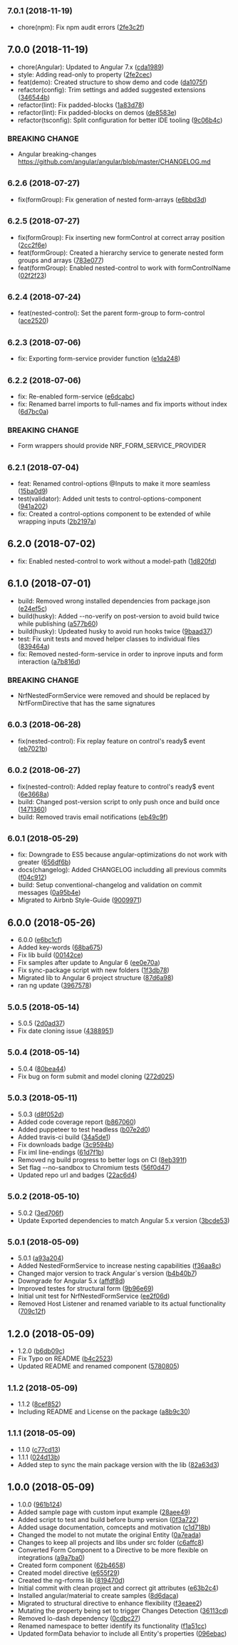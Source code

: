 <a name="7.0.1"></a>
## <small>7.0.1 (2018-11-19)</small>

* chore(npm): Fix npm audit errors ([2fe3c2f](https://github.com/webdev-tools/ng-nested-reactive-forms/commit/2fe3c2f))



<a name="7.0.0"></a>
## 7.0.0 (2018-11-19)

* chore(Angular): Updated to Angular 7.x ([cda1989](https://github.com/webdev-tools/ng-nested-reactive-forms/commit/cda1989))
* style: Adding read-only to property ([2fe2cec](https://github.com/webdev-tools/ng-nested-reactive-forms/commit/2fe2cec))
* feat(demo): Created structure to show demo and code ([da1075f](https://github.com/webdev-tools/ng-nested-reactive-forms/commit/da1075f))
* refactor(config): Trim settings and added suggested extensions ([346544b](https://github.com/webdev-tools/ng-nested-reactive-forms/commit/346544b))
* refactor(lint): Fix padded-blocks ([1a83d78](https://github.com/webdev-tools/ng-nested-reactive-forms/commit/1a83d78))
* refactor(lint): Fix padded-blocks on demos ([de8583e](https://github.com/webdev-tools/ng-nested-reactive-forms/commit/de8583e))
* refactor(tsconfig): Split configuration for better IDE tooling ([9c06b4c](https://github.com/webdev-tools/ng-nested-reactive-forms/commit/9c06b4c))


### BREAKING CHANGE

* Angular breaking-changes
https://github.com/angular/angular/blob/master/CHANGELOG.md


<a name="6.2.6"></a>
## <small>6.2.6 (2018-07-27)</small>

* fix(formGroup): Fix generation of nested form-arrays ([e6bbd3d](https://github.com/webdev-tools/ng-nested-reactive-forms/commit/e6bbd3d))



<a name="6.2.5"></a>
## <small>6.2.5 (2018-07-27)</small>

* fix(formGroup): Fix inserting new formControl at correct array position ([2cc2f6e](https://github.com/webdev-tools/ng-nested-reactive-forms/commit/2cc2f6e))
* feat(formGroup): Created a hierarchy service to generate nested form groups and arrays ([783e077](https://github.com/webdev-tools/ng-nested-reactive-forms/commit/783e077))
* feat(formGroup): Enabled nested-control to work with formControlName ([02f2f23](https://github.com/webdev-tools/ng-nested-reactive-forms/commit/02f2f23))



<a name="6.2.4"></a>
## <small>6.2.4 (2018-07-24)</small>

* feat(nested-control): Set the parent form-group to form-control ([ace2520](https://github.com/webdev-tools/ng-nested-reactive-forms/commit/ace2520))



<a name="6.2.3"></a>
## <small>6.2.3 (2018-07-06)</small>

* fix: Exporting form-service provider function ([e1da248](https://github.com/webdev-tools/ng-nested-reactive-forms/commit/e1da248))



<a name="6.2.2"></a>
## <small>6.2.2 (2018-07-06)</small>

* fix: Re-enabled form-service ([e6dcabc](https://github.com/webdev-tools/ng-nested-reactive-forms/commit/e6dcabc))
* fix: Renamed barrel imports to full-names and fix imports without index ([6d7bc0a](https://github.com/webdev-tools/ng-nested-reactive-forms/commit/6d7bc0a))


### BREAKING CHANGE

* Form wrappers should provide NRF_FORM_SERVICE_PROVIDER


<a name="6.2.1"></a>
## <small>6.2.1 (2018-07-04)</small>

* feat: Renamed control-options @Inputs to make it more seamless ([15ba0d9](https://github.com/webdev-tools/ng-nested-reactive-forms/commit/15ba0d9))
* test(validator): Added unit tests to control-options-component ([941a202](https://github.com/webdev-tools/ng-nested-reactive-forms/commit/941a202))
* fix: Created a control-options component to be extended of while wrapping inputs ([2b2197a](https://github.com/webdev-tools/ng-nested-reactive-forms/commit/2b2197a))



<a name="6.2.0"></a>
## 6.2.0 (2018-07-02)

* fix: Enabled nested-control to work without a model-path ([1d820fd](https://github.com/webdev-tools/ng-nested-reactive-forms/commit/1d820fd))



<a name="6.1.0"></a>
## 6.1.0 (2018-07-01)

* build: Removed wrong installed dependencies from package.json ([e24ef5c](https://github.com/webdev-tools/ng-nested-reactive-forms/commit/e24ef5c))
* build(husky): Added --no-verify on post-version to avoid build twice while publishing ([a577b60](https://github.com/webdev-tools/ng-nested-reactive-forms/commit/a577b60))
* build(husky): Updeated husky to avoid run hooks twice ([9baad37](https://github.com/webdev-tools/ng-nested-reactive-forms/commit/9baad37))
* test: Fix unit tests and moved helper classes to individual files ([839464a](https://github.com/webdev-tools/ng-nested-reactive-forms/commit/839464a))
* fix: Removed nested-form-service in order to inprove inputs and form interaction ([a7b816d](https://github.com/webdev-tools/ng-nested-reactive-forms/commit/a7b816d))


### BREAKING CHANGE

* NrfNestedFormService were removed and should be replaced by NrfFormDirective that
has the same signatures


<a name="6.0.3"></a>
## <small>6.0.3 (2018-06-28)</small>

* fix(nested-control): Fix replay feature on control's ready$ event ([eb7021b](https://github.com/webdev-tools/ng-nested-reactive-forms/commit/eb7021b))



<a name="6.0.2"></a>
## <small>6.0.2 (2018-06-27)</small>

* fix(nested-control): Added replay feature to control's ready$ event ([6e3668a](https://github.com/webdev-tools/ng-nested-reactive-forms/commit/6e3668a))
* build: Changed post-version script to only push once and build once ([1471360](https://github.com/webdev-tools/ng-nested-reactive-forms/commit/1471360))
* build: Removed travis email notifications ([eb49c9f](https://github.com/webdev-tools/ng-nested-reactive-forms/commit/eb49c9f))



<a name="6.0.1"></a>
## <small>6.0.1 (2018-05-29)</small>

* fix: Downgrade to ES5 because angular-optimizations do not work with greater ([656df6b](https://github.com/webdev-tools/ng-nested-reactive-forms/commit/656df6b))
* docs(changelog): Added CHANGELOG includding all previous commits ([f04c912](https://github.com/webdev-tools/ng-nested-reactive-forms/commit/f04c912))
* build: Setup conventional-changelog and validation on commit messages ([0a95b4e](https://github.com/webdev-tools/ng-nested-reactive-forms/commit/0a95b4e))
* Migrated to Airbnb Style-Guide ([9009971](https://github.com/webdev-tools/ng-nested-reactive-forms/commit/9009971))



<a name="6.0.0"></a>
## 6.0.0 (2018-05-26)

* 6.0.0 ([e6bc1cf](https://github.com/webdev-tools/ng-nested-reactive-forms/commit/e6bc1cf))
* Added key-words ([68ba675](https://github.com/webdev-tools/ng-nested-reactive-forms/commit/68ba675))
* Fix lib build ([00142ce](https://github.com/webdev-tools/ng-nested-reactive-forms/commit/00142ce))
* Fix samples after update to Angular 6 ([ee0e70a](https://github.com/webdev-tools/ng-nested-reactive-forms/commit/ee0e70a))
* Fix sync-package script with new folders ([1f3db78](https://github.com/webdev-tools/ng-nested-reactive-forms/commit/1f3db78))
* Migrated lib to Angular 6 project structure ([87d6a98](https://github.com/webdev-tools/ng-nested-reactive-forms/commit/87d6a98))
* ran ng update ([3967578](https://github.com/webdev-tools/ng-nested-reactive-forms/commit/3967578))



<a name="5.0.5"></a>
## <small>5.0.5 (2018-05-14)</small>

* 5.0.5 ([2d0ad37](https://github.com/webdev-tools/ng-nested-reactive-forms/commit/2d0ad37))
* Fix date cloning issue ([4388951](https://github.com/webdev-tools/ng-nested-reactive-forms/commit/4388951))



<a name="5.0.4"></a>
## <small>5.0.4 (2018-05-14)</small>

* 5.0.4 ([80bea44](https://github.com/webdev-tools/ng-nested-reactive-forms/commit/80bea44))
* Fix bug on form submit and model cloning ([272d025](https://github.com/webdev-tools/ng-nested-reactive-forms/commit/272d025))



<a name="5.0.3"></a>
## <small>5.0.3 (2018-05-11)</small>

* 5.0.3 ([d8f052d](https://github.com/webdev-tools/ng-nested-reactive-forms/commit/d8f052d))
* Added code coverage report ([b867060](https://github.com/webdev-tools/ng-nested-reactive-forms/commit/b867060))
* Added puppeteer to test headless ([b07e2d0](https://github.com/webdev-tools/ng-nested-reactive-forms/commit/b07e2d0))
* Added travis-ci build ([34a5de1](https://github.com/webdev-tools/ng-nested-reactive-forms/commit/34a5de1))
* Fix downloads badge ([3c9594b](https://github.com/webdev-tools/ng-nested-reactive-forms/commit/3c9594b))
* Fix iml line-endings ([61d7f1b](https://github.com/webdev-tools/ng-nested-reactive-forms/commit/61d7f1b))
* Removed ng build progress to better logs on CI ([8eb391f](https://github.com/webdev-tools/ng-nested-reactive-forms/commit/8eb391f))
* Set flag --no-sandbox to Chromium tests ([56f0d47](https://github.com/webdev-tools/ng-nested-reactive-forms/commit/56f0d47))
* Updated repo url and badges ([22ac6d4](https://github.com/webdev-tools/ng-nested-reactive-forms/commit/22ac6d4))



<a name="5.0.2"></a>
## <small>5.0.2 (2018-05-10)</small>

* 5.0.2 ([3ed706f](https://github.com/webdev-tools/ng-nested-reactive-forms/commit/3ed706f))
* Update Exported dependencies to match Angular 5.x version ([3bcde53](https://github.com/webdev-tools/ng-nested-reactive-forms/commit/3bcde53))



<a name="5.0.1"></a>
## <small>5.0.1 (2018-05-09)</small>

* 5.0.1 ([a93a204](https://github.com/webdev-tools/ng-nested-reactive-forms/commit/a93a204))
* Added NestedFormService to increase nesting capabilities ([f36aa8c](https://github.com/webdev-tools/ng-nested-reactive-forms/commit/f36aa8c))
* Changed major version to track Angular`s version ([b4b40b7](https://github.com/webdev-tools/ng-nested-reactive-forms/commit/b4b40b7))
* Downgrade for Angular 5.x ([affdf8d](https://github.com/webdev-tools/ng-nested-reactive-forms/commit/affdf8d))
* Improved testes for structural form ([9b96e69](https://github.com/webdev-tools/ng-nested-reactive-forms/commit/9b96e69))
* Initial unit test for NrfNestedFormService ([ee2f06d](https://github.com/webdev-tools/ng-nested-reactive-forms/commit/ee2f06d))
* Removed Host Listener and renamed variable to its actual functionality ([709c12f](https://github.com/webdev-tools/ng-nested-reactive-forms/commit/709c12f))



<a name="1.2.0"></a>
## 1.2.0 (2018-05-09)

* 1.2.0 ([b6db09c](https://github.com/webdev-tools/ng-nested-reactive-forms/commit/b6db09c))
* Fix Typo on README ([b4c2523](https://github.com/webdev-tools/ng-nested-reactive-forms/commit/b4c2523))
* Updated README and renamed component ([5780805](https://github.com/webdev-tools/ng-nested-reactive-forms/commit/5780805))



<a name="1.1.2"></a>
## <small>1.1.2 (2018-05-09)</small>

* 1.1.2 ([8cef852](https://github.com/webdev-tools/ng-nested-reactive-forms/commit/8cef852))
* Including README and License on the package ([a8b9c30](https://github.com/webdev-tools/ng-nested-reactive-forms/commit/a8b9c30))



<a name="1.1.1"></a>
## <small>1.1.1 (2018-05-09)</small>

* 1.1.0 ([c77cd13](https://github.com/webdev-tools/ng-nested-reactive-forms/commit/c77cd13))
* 1.1.1 ([024d13b](https://github.com/webdev-tools/ng-nested-reactive-forms/commit/024d13b))
* Added step to sync the main package version with the lib ([82a63d3](https://github.com/webdev-tools/ng-nested-reactive-forms/commit/82a63d3))



<a name="1.0.0"></a>
## 1.0.0 (2018-05-09)

* 1.0.0 ([961b124](https://github.com/webdev-tools/ng-nested-reactive-forms/commit/961b124))
* Added sample page with custom input example ([28aee49](https://github.com/webdev-tools/ng-nested-reactive-forms/commit/28aee49))
* Added script to test and build before bump version ([0f3a722](https://github.com/webdev-tools/ng-nested-reactive-forms/commit/0f3a722))
* Added usage documentation, comcepts and motivation ([c1d718b](https://github.com/webdev-tools/ng-nested-reactive-forms/commit/c1d718b))
* Changed the model to not mutate the original Entity ([0a7eada](https://github.com/webdev-tools/ng-nested-reactive-forms/commit/0a7eada))
* Changes to keep all projects and libs under src folder ([c6affc8](https://github.com/webdev-tools/ng-nested-reactive-forms/commit/c6affc8))
* Converted Form Component to a Directive to be more flexible on integrations ([a9a7ba0](https://github.com/webdev-tools/ng-nested-reactive-forms/commit/a9a7ba0))
* Created form component ([62b4658](https://github.com/webdev-tools/ng-nested-reactive-forms/commit/62b4658))
* Created model directive ([e655f29](https://github.com/webdev-tools/ng-nested-reactive-forms/commit/e655f29))
* Created the ng-rforms lib ([819470d](https://github.com/webdev-tools/ng-nested-reactive-forms/commit/819470d))
* Initial commit with clean project and correct git attributes ([e63b2c4](https://github.com/webdev-tools/ng-nested-reactive-forms/commit/e63b2c4))
* Installed angular/material to create samples ([8d6daca](https://github.com/webdev-tools/ng-nested-reactive-forms/commit/8d6daca))
* Migrated to structural directive to enhance flexibility ([f3eaee2](https://github.com/webdev-tools/ng-nested-reactive-forms/commit/f3eaee2))
* Mutating the property being set to trigger Changes Detection ([36113cd](https://github.com/webdev-tools/ng-nested-reactive-forms/commit/36113cd))
* Removed lo-dash dependency ([0cdbc27](https://github.com/webdev-tools/ng-nested-reactive-forms/commit/0cdbc27))
* Renamed namespace to better identify its functionality ([f1a51cc](https://github.com/webdev-tools/ng-nested-reactive-forms/commit/f1a51cc))
* Updated formData behavior to include all Entity's properties ([096ebac](https://github.com/webdev-tools/ng-nested-reactive-forms/commit/096ebac))



